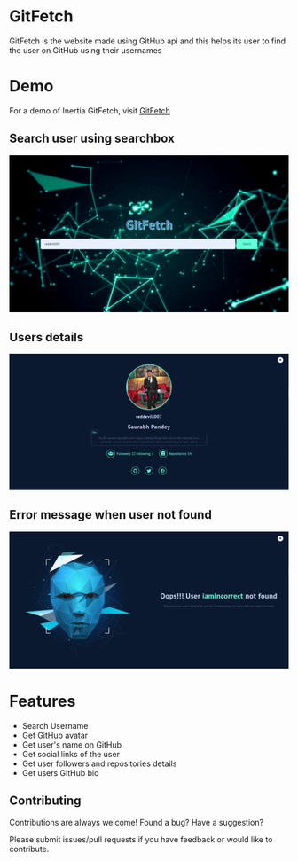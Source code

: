 
# GitFetch

GitFetch is the website made using GitHub api and this helps its user to find the user on GitHub using their usernames

# Demo
For a demo of Inertia GitFetch, visit [GitFetch](https://reddevill007.github.io/code-editor-html-css-ja/)

## Search user using searchbox
![alt text for screen readers](https://github.com/reddevill007/GitFetch/blob/main/img1.png "Preview of searchbox")

## Users details
![alt text for screen readers](https://github.com/reddevill007/GitFetch/blob/main/img2.png "Preview of user details")

## Error message when user not found
![alt text for screen readers](https://github.com/reddevill007/GitFetch/blob/main/img3.png "Preview of username not found error")


# Features

- Search Username
- Get GitHub avatar
- Get user's name on GitHub 
- Get social links of the user
- Get user followers and repositories details
- Get users GitHub bio

  
## Contributing

Contributions are always welcome!
Found a bug? Have a suggestion?

Please submit issues/pull requests if you have feedback or would like to contribute.
